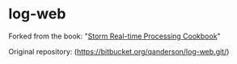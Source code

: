 # log-web

Forked from the book: "[Storm Real-time Processing Cookbook](https://www.packtpub.com/big-data-and-business-intelligence/storm-real-time-processing-cookbook)"

Original repository: (https://bitbucket.org/qanderson/log-web.git/)
